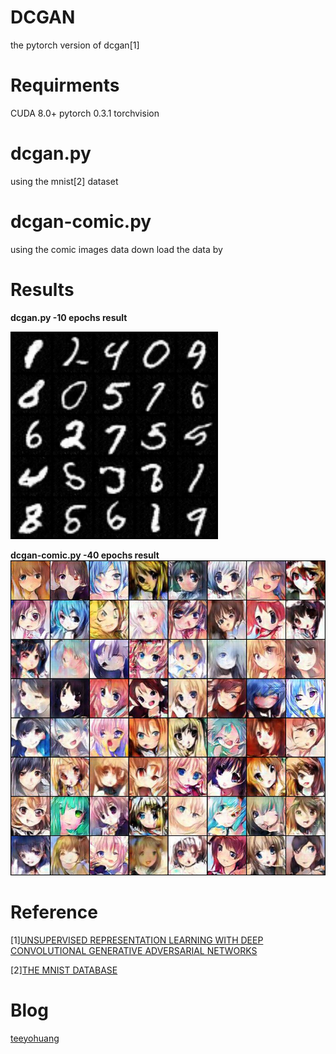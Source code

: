 # DCGAN
the pytorch version of dcgan[1]

# Requirments 
CUDA 8.0+ 
pytorch 0.3.1 
torchvision 

# dcgan.py 
using the mnist[2] dataset 

# dcgan-comic.py 
using the comic images data 
down load the data by 

# Results 

**dcgan.py  -10 epochs result** 

![image](https://github.com/TeeyoHuang/DCGAN/blob/master/img/10-0.jpg) 
 
 
**dcgan-comic.py -40 epochs result**
![image](https://github.com/TeeyoHuang/DCGAN/blob/master/img/40-32600-0.jpg) 

# Reference 
[1][UNSUPERVISED REPRESENTATION LEARNING WITH DEEP CONVOLUTIONAL GENERATIVE ADVERSARIAL NETWORKS](http://cn.arxiv.org/pdf/1511.06434) 

[2][THE MNIST DATABASE](http://yann.lecun.com/exdb/mnist/) 

# Blog 
[teeyohuang](https://blog.csdn.net/Teeyohuang/article/details/82491439)
